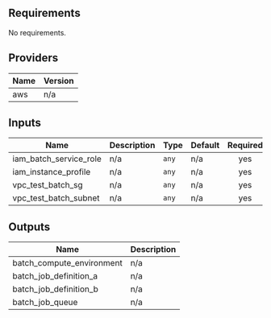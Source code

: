 ## Requirements

No requirements.

## Providers

| Name | Version |
|------|---------|
| aws | n/a |

## Inputs

| Name | Description | Type | Default | Required |
|------|-------------|------|---------|:--------:|
| iam\_batch\_service\_role | n/a | `any` | n/a | yes |
| iam\_instance\_profile | n/a | `any` | n/a | yes |
| vpc\_test\_batch\_sg | n/a | `any` | n/a | yes |
| vpc\_test\_batch\_subnet | n/a | `any` | n/a | yes |

## Outputs

| Name | Description |
|------|-------------|
| batch\_compute\_environment | n/a |
| batch\_job\_definition\_a | n/a |
| batch\_job\_definition\_b | n/a |
| batch\_job\_queue | n/a |

